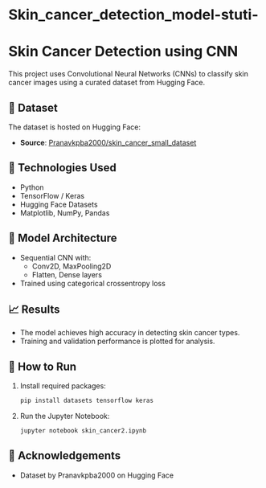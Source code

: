 # Skin_cancer_detection_model-stuti-
# Skin Cancer Detection using CNN

This project uses Convolutional Neural Networks (CNNs) to classify skin cancer images using a curated dataset from Hugging Face.

## 📂 Dataset
The dataset is hosted on Hugging Face:
- **Source**: [Pranavkpba2000/skin_cancer_small_dataset](https://huggingface.co/datasets/Pranavkpba2000/skin_cancer_small_dataset)

## 🔧 Technologies Used
- Python
- TensorFlow / Keras
- Hugging Face Datasets
- Matplotlib, NumPy, Pandas

## 🧠 Model Architecture
- Sequential CNN with:
  - Conv2D, MaxPooling2D
  - Flatten, Dense layers
- Trained using categorical crossentropy loss

## 📈 Results
- The model achieves high accuracy in detecting skin cancer types.
- Training and validation performance is plotted for analysis.

## 🚀 How to Run
1. Install required packages:
    ```bash
    pip install datasets tensorflow keras
    ```
2. Run the Jupyter Notebook:
    ```bash
    jupyter notebook skin_cancer2.ipynb
    ```

## 🤝 Acknowledgements
- Dataset by Pranavkpba2000 on Hugging Face
